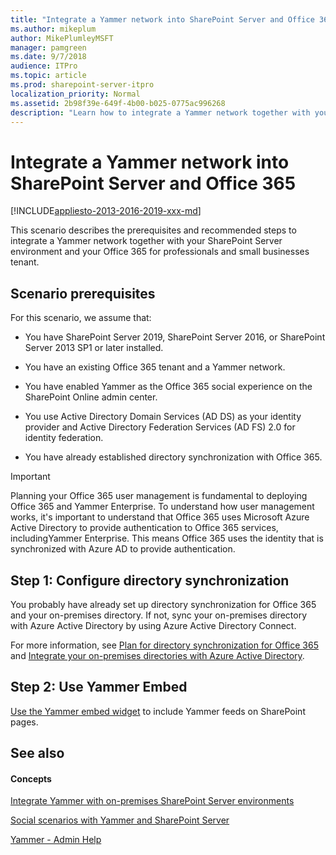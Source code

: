 ```yaml
---
title: "Integrate a Yammer network into SharePoint Server and Office 365"
ms.author: mikeplum
author: MikePlumleyMSFT
manager: pamgreen
ms.date: 9/7/2018
audience: ITPro
ms.topic: article
ms.prod: sharepoint-server-itpro
localization_priority: Normal
ms.assetid: 2b98f39e-649f-4b00-b025-0775ac996268
description: "Learn how to integrate a Yammer network together with your SharePoint Server environment and your Office 365 tenant."
---
```


# Integrate a Yammer network into SharePoint Server and Office 365

[!INCLUDE[appliesto-2013-2016-2019-xxx-md](../includes/appliesto-2013-2016-2019-xxx-md.md)]
  
This scenario describes the prerequisites and recommended steps to integrate a Yammer network together with your SharePoint Server environment and your Office 365 for professionals and small businesses tenant.
  
## Scenario prerequisites

For this scenario, we assume that:
  
- You have SharePoint Server 2019, SharePoint Server 2016, or SharePoint Server 2013 SP1 or later installed.
    
- You have an existing Office 365 tenant and a Yammer network.
    
- You have enabled Yammer as the Office 365 social experience on the SharePoint Online admin center.
    
- You use Active Directory Domain Services (AD DS) as your identity provider and Active Directory Federation Services (AD FS) 2.0 for identity federation.
    
- You have already established directory synchronization with Office 365. 
    
> [!IMPORTANT]
> Planning your Office 365 user management is fundamental to deploying Office 365 and Yammer Enterprise. To understand how user management works, it's important to understand that Office 365 uses Microsoft Azure Active Directory to provide authentication to Office 365 services, includingYammer Enterprise. This means Office 365 uses the identity that is synchronized with Azure AD to provide authentication. 
  
## Step 1: Configure directory synchronization

You probably have already set up directory synchronization for Office 365 and your on-premises directory. If not, sync your on-premises directory with Azure Active Directory by using Azure Active Directory Connect. 
  
For more information, see [Plan for directory synchronization for Office 365](https://go.microsoft.com/fwlink/?linkid=875044) and [Integrate your on-premises directories with Azure Active Directory](https://go.microsoft.com/fwlink/p/?LinkId=869669).

## Step 2: Use Yammer Embed

[Use the Yammer embed widget](add-the-yammer-embed-widget-to-a-sharepoint-page.md) to include Yammer feeds on SharePoint pages. 
  
## See also

#### Concepts

[Integrate Yammer with on-premises SharePoint Server environments](integrate-yammer-with-on-premises-sharepoint-server-environments.md)
  
[Social scenarios with Yammer and SharePoint Server](social-scenarios-with-yammer-and-sharepoint-server.md)

[Yammer - Admin Help](https://go.microsoft.com/fwlink/?linkid=525575)

